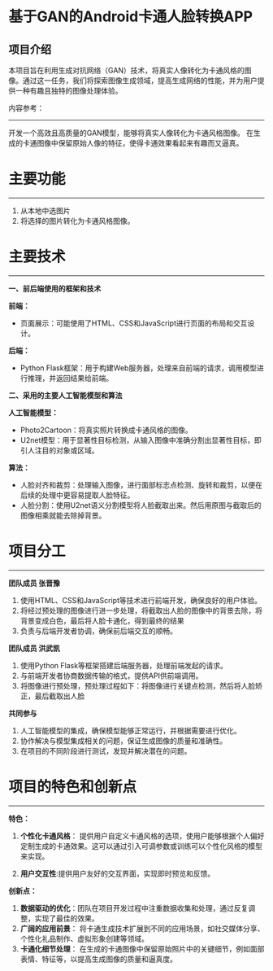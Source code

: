 # 基于GAN的Android卡通人脸转换APP
## 项目介绍


本项目旨在利用生成对抗网络（GAN）技术，将真实人像转化为卡通风格的图像。通过这一任务，我们将探索图像生成领域，提高生成网络的性能，并为用户提供一种有趣且独特的图像处理体验。

内容参考：

---

开发一个高效且高质量的GAN模型，能够将真实人像转化为卡通风格图像。
在生成的卡通图像中保留原始人像的特征，使得卡通效果看起来有趣而又逼真。


# 主要功能


---

1. 从本地中选图片
2. 将选择的图片转化为卡通风格图像。


# 主要技术



---

**一、前后端使用的框架和技术**

**前端：**

- 页面展示：可能使用了HTML、CSS和JavaScript进行页面的布局和交互设计。

**后端：**

- Python Flask框架：用于构建Web服务器，处理来自前端的请求，调用模型进行推理，并返回结果给前端。

**二、采用的主要人工智能模型和算法**

**人工智能模型：**

- Photo2Cartoon：将真实照片转换成卡通风格的图像。
- U2net模型：用于显著性目标检测，从输入图像中准确分割出显著性目标，即引人注目的对象或区域。

**算法：**


- 人脸对齐和裁剪：处理输入图像，进行面部标志点检测、旋转和裁剪，以便在后续的处理中更容易提取人脸特征。
- 人脸分割：使用U2net语义分割模型将人脸截取出来。然后用原图与截取后的图像相乘就能去除掉背景。



  

# 项目分工



---

**团队成员 张晋豫**

   
1. 使用HTML、CSS和JavaScript等技术进行前端开发，确保良好的用户体验。
2. 将经过预处理的图像进行进一步处理，将截取出人脸的图像中的背景去除，将背景变成白色，最后将人脸卡通化，得到最终的结果
3. 负责与后端开发者协调，确保前后端交互的顺畅。

**团队成员 洪武凯**

1. 使用Python Flask等框架搭建后端服务器，处理前端发起的请求。
2. 与前端开发者协商数据传输的格式，提供API供前端调用。
3. 将图像进行预处理，预处理过程如下：将图像进行关键点检测，然后将人脸矫正，最后截取出人脸

**共同参与**
1. 人工智能模型的集成，确保模型能够正常运行，并根据需要进行优化。
2. 协作解决与模型集成相关的问题，保证生成图像的质量和准确性。
3. 在项目的不同阶段进行测试，发现并解决潜在的问题。


# 项目的特色和创新点



---

**特色：**

1. **个性化卡通风格**： 提供用户自定义卡通风格的选项，使用户能够根据个人偏好定制生成的卡通效果。这可以通过引入可调参数或训练可以个性化风格的模型来实现。

2. **用户交互性**:提供用户友好的交互界面，实现即时预览和反馈。


**创新点：**

1. **数据驱动的优化**：团队在项目开发过程中注重数据收集和处理，通过反复调整，实现了最佳的效果。
2. **广阔的应用前景**： 将卡通生成技术扩展到不同的应用场景，如社交媒体分享、个性化礼品制作、虚拟形象创建等领域。
3. **卡通化细节处理**： 在生成的卡通图像中保留原始照片中的关键细节，例如面部表情、特征等，以提高生成图像的质量和逼真度。

